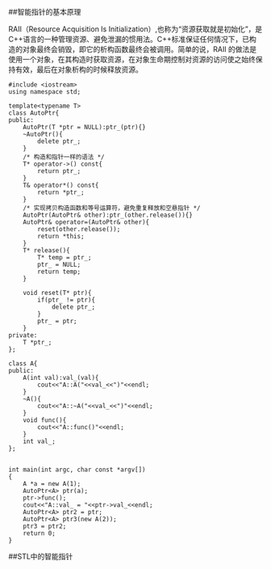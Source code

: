 ##智能指针的基本原理

RAII（Resource Acquisition Is Initialization）,也称为“资源获取就是初始化”，是C++语言的一种管理资源、避免泄漏的惯用法。C++标准保证任何情况下，已构造的对象最终会销毁，即它的析构函数最终会被调用。简单的说，RAII 的做法是使用一个对象，在其构造时获取资源，在对象生命期控制对资源的访问使之始终保持有效，最后在对象析构的时候释放资源。

```
#include <iostream>
using namespace std;

template<typename T>
class AutoPtr{
public:
    AutoPtr(T *ptr = NULL):ptr_(ptr){}
    ~AutoPtr(){
        delete ptr_;
    }
    /* 构造和指针一样的语法 */
    T* operator->() const{
        return ptr_;
    }
    T& operator*() const{
        return *ptr_;
    }
    /* 实现拷贝构造函数和等号运算符，避免重复释放和空悬指针 */
    AutoPtr(AutoPtr& other):ptr_(other.release()){}
    AutoPtr& operator=(AutoPtr& other){
        reset(other.release());
        return *this;
    }
    T* release(){
        T* temp = ptr_;
        ptr_ = NULL;
        return temp;
    }

    void reset(T* ptr){
        if(ptr_ != ptr){
            delete ptr_;
        }
        ptr_ = ptr;
    }
private:
    T *ptr_;
};

class A{
public:
    A(int val):val_(val){
        cout<<"A::A("<<val_<<")"<<endl;
    }
    ~A(){
        cout<<"A::~A("<<val_<<")"<<endl;
    }
    void func(){
        cout<<"A::func()"<<endl;
    }
    int val_;
};


int main(int argc, char const *argv[])
{
    A *a = new A(1);
    AutoPtr<A> ptr(a);
    ptr->func();
    cout<<"A::val_ = "<<ptr->val_<<endl;
    AutoPtr<A> ptr2 = ptr;
    AutoPtr<A> ptr3(new A(2));
    ptr3 = ptr2;
    return 0;
}
```

##STL中的智能指针

